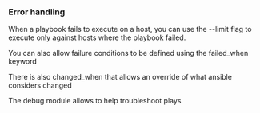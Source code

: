 ### Error handling

When a playbook fails to execute on a host, you can use the --limit flag to execute only against hosts where the playbook failed.

You can also allow failure conditions to be defined using the failed_when keyword

There is also changed_when that allows an override of what ansible considers changed

The debug module allows to help troubleshoot plays

